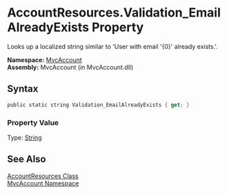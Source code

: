 AccountResources.Validation_EmailAlreadyExists Property
=======================================================
Looks up a localized string similar to 'User with email '{0}' already exists.'.

**Namespace:** [MvcAccount][1]  
**Assembly:** MvcAccount (in MvcAccount.dll)

Syntax
------

```csharp
public static string Validation_EmailAlreadyExists { get; }
```

### Property Value
Type: [String][2]

See Also
--------
[AccountResources Class][3]  
[MvcAccount Namespace][1]  

[1]: ../README.md
[2]: http://msdn2.microsoft.com/en-us/library/s1wwdcbf
[3]: README.md
